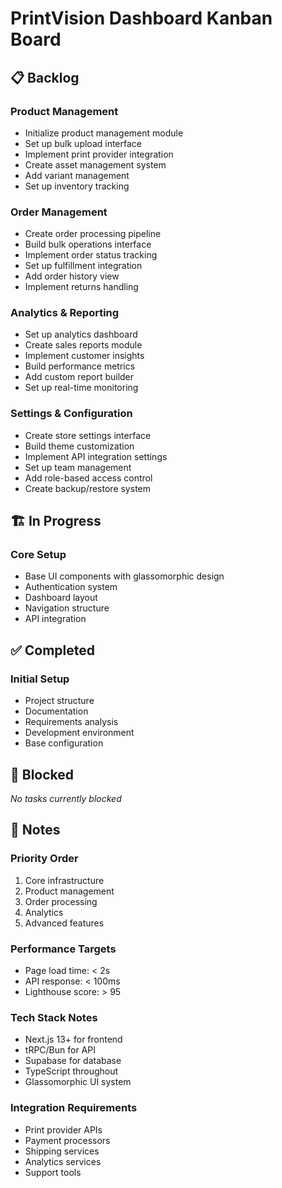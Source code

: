 # PrintVision Dashboard Kanban Board

## 📋 Backlog

### Product Management
- Initialize product management module
- Set up bulk upload interface
- Implement print provider integration
- Create asset management system
- Add variant management
- Set up inventory tracking

### Order Management
- Create order processing pipeline
- Build bulk operations interface
- Implement order status tracking
- Set up fulfillment integration
- Add order history view
- Implement returns handling

### Analytics & Reporting
- Set up analytics dashboard
- Create sales reports module
- Implement customer insights
- Build performance metrics
- Add custom report builder
- Set up real-time monitoring

### Settings & Configuration
- Create store settings interface
- Build theme customization
- Implement API integration settings
- Set up team management
- Add role-based access control
- Create backup/restore system

## 🏗️ In Progress

### Core Setup
- Base UI components with glassomorphic design
- Authentication system
- Dashboard layout
- Navigation structure
- API integration

## ✅ Completed

### Initial Setup
- Project structure
- Documentation
- Requirements analysis
- Development environment
- Base configuration

## 🚫 Blocked

_No tasks currently blocked_

## 📝 Notes

### Priority Order
1. Core infrastructure
2. Product management
3. Order processing
4. Analytics
5. Advanced features

### Performance Targets
- Page load time: < 2s
- API response: < 100ms
- Lighthouse score: > 95

### Tech Stack Notes
- Next.js 13+ for frontend
- tRPC/Bun for API
- Supabase for database
- TypeScript throughout
- Glassomorphic UI system

### Integration Requirements
- Print provider APIs
- Payment processors
- Shipping services
- Analytics services
- Support tools